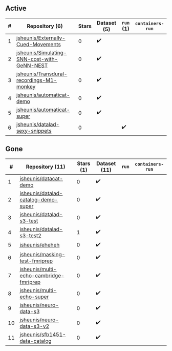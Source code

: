 ## Active
| # | Repository (6) | Stars | Dataset (5) | `run` (1) | `containers-run` |
| --- | --- | --- | --- | --- | --- |
| 1 | [jsheunis/Externally-Cued-Movements](https://github.com/jsheunis/Externally-Cued-Movements) | 0 | :heavy_check_mark: |  |  |
| 2 | [jsheunis/Simulating-SNN-cost-with-GeNN-NEST](https://github.com/jsheunis/Simulating-SNN-cost-with-GeNN-NEST) | 0 | :heavy_check_mark: |  |  |
| 3 | [jsheunis/Transdural-recordings-M1-monkey](https://github.com/jsheunis/Transdural-recordings-M1-monkey) | 0 | :heavy_check_mark: |  |  |
| 4 | [jsheunis/automaticat-demo](https://github.com/jsheunis/automaticat-demo) | 0 | :heavy_check_mark: |  |  |
| 5 | [jsheunis/automaticat-super](https://github.com/jsheunis/automaticat-super) | 0 | :heavy_check_mark: |  |  |
| 6 | [jsheunis/datalad-sexy-snippets](https://github.com/jsheunis/datalad-sexy-snippets) | 0 |  | :heavy_check_mark: |  |

## Gone
| # | Repository (11) | Stars (1) | Dataset (11) | `run` | `containers-run` |
| --- | --- | --- | --- | --- | --- |
| 1 | [jsheunis/datacat-demo](https://github.com/jsheunis/datacat-demo) | 0 | :heavy_check_mark: |  |  |
| 2 | [jsheunis/datalad-catalog-demo-super](https://github.com/jsheunis/datalad-catalog-demo-super) | 0 | :heavy_check_mark: |  |  |
| 3 | [jsheunis/datalad-s3-test](https://github.com/jsheunis/datalad-s3-test) | 0 | :heavy_check_mark: |  |  |
| 4 | [jsheunis/datalad-s3-test2](https://github.com/jsheunis/datalad-s3-test2) | 1 | :heavy_check_mark: |  |  |
| 5 | [jsheunis/eheheh](https://github.com/jsheunis/eheheh) | 0 | :heavy_check_mark: |  |  |
| 6 | [jsheunis/masking-test-fmriprep](https://github.com/jsheunis/masking-test-fmriprep) | 0 | :heavy_check_mark: |  |  |
| 7 | [jsheunis/multi-echo-cambridge-fmriprep](https://github.com/jsheunis/multi-echo-cambridge-fmriprep) | 0 | :heavy_check_mark: |  |  |
| 8 | [jsheunis/multi-echo-super](https://github.com/jsheunis/multi-echo-super) | 0 | :heavy_check_mark: |  |  |
| 9 | [jsheunis/neuro-data-s3](https://github.com/jsheunis/neuro-data-s3) | 0 | :heavy_check_mark: |  |  |
| 10 | [jsheunis/neuro-data-s3-v2](https://github.com/jsheunis/neuro-data-s3-v2) | 0 | :heavy_check_mark: |  |  |
| 11 | [jsheunis/sfb1451-data-catalog](https://github.com/jsheunis/sfb1451-data-catalog) | 0 | :heavy_check_mark: |  |  |
